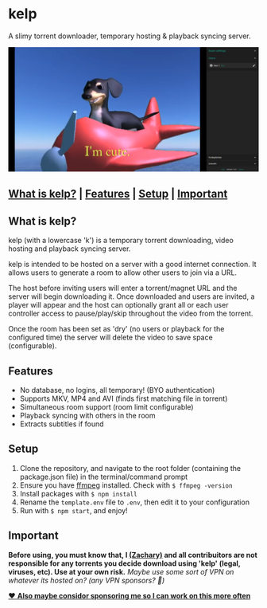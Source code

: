 # kelp
  A slimy torrent downloader, temporary hosting & playback syncing server.

<center>
  <img src="./kelp.png" height="250" />
</center>

## [What is kelp?](#what-is-kelp) | [Features](#features) | [Setup](#setup) | [Important](#important)

## What is kelp?
  kelp (with a lowercase 'k') is a temporary torrent downloading, video hosting and playback syncing server.

  kelp is intended to be hosted on a server with a good internet connection. It allows users to generate a room to allow other users to join via a URL. 

  The host before inviting users will enter a torrent/magnet URL and the server will begin downloading it. Once downloaded and users are invited, a player will appear and the host can optionally grant all or each user controller access to pause/play/skip throughout the video from the torrent.

  Once the room has been set as 'dry' (no users or playback for the configured time) the server will delete the video to save space (configurable).

## Features
  - No database, no logins, all temporary! (BYO authentication)
  - Supports MKV, MP4 and AVI (finds first matching file in torrent)
  - Simultaneous room support (room limit configurable)
  - Playback syncing with others in the room
  - Extracts subtitles if found

## Setup
  1. Clone the repository, and navigate to the root folder (containing the package.json file) in the terminal/command prompt
  2. Ensure you have [ffmpeg](https://ffmpeg.org/) installed. Check with `$ ffmpeg -version`
  3. Install packages with `$ npm install`
  4. Rename the `template.env` file to `.env`, then edit it to your configuration
  5. Run with `$ npm start`, and enjoy!

## Important
  **Before using, you must know that, I [(Zachary)](https://github.com/zacimac) and all contribuitors are not responsible for any torrents you decide download using 'kelp' (legal, viruses, etc). Use at your own risk.** *Maybe use some sort of VPN on whatever its hosted on? (any VPN sponsors? :eyes:)*

  [❤️ **Also maybe considor sponsoring me so I can work on this more often**](https://github.com/sponsors/zacimac)
